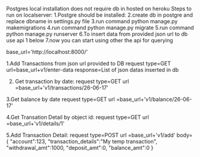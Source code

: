  Postgres local installation does not require db in hosted on heroku
Steps to run on localserver:
1.Postgre should be installed:
2.create db in postgre and replace dbname in settings.py file
3.run command python manage.py makemigrations
4.run command python manage.py migrate
5.run command python manage.py runserver
6.To insert data from provided json url to db use api  1 below 
7.now you can start using other the api for querying

base_url='http://localhost:8000/'

1.Add Transactions from json url provided to DB
request type=GET
url=base_url+v1/enter-data
response=List of json datas inserted in db

2. Get transaction by date:
 request type=GET 
 url =base_url+'v1/transactions/26-06-17'
 
 3.Get balance by date
request type=GET 
 url =base_url+'v1/balance/26-06-17'

4.Get Transation Detail by object id:
 request type=GET 
 url =base_url+'v1/details/1'

5.Add Transaction Detail:
 request type=POST
 url =base_url+'v1/add'
body=
{
    "account":123,
    "transaction_details":"My temp transaction",
    "withdrawal_amt":1000,
    "deposit_amt":0,
    "balance_amt":0
}

